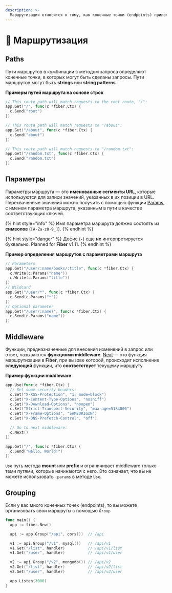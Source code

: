 ```yaml
---
description: >-
  Маршрутизация относится к тому, как конечные точки (endpoints) приложения отвечают на запросы клиентов.
---
```


# 🔌 Маршрутизация

## Paths

Пути маршрутов в комбинации с методом запроса определяют конечные точки, в которых могут быть сделаны запросы. Пути маршрутов могут быть **strings** или **string patterns**.

**Примеры путей маршрута на основе строк**

```go
// This route path will match requests to the root route, "/":
app.Get("/", func(c *fiber.Ctx) {
  c.Send("root")
})

// This route path will match requests to "/about":
app.Get("/about", func(c *fiber.Ctx) {
  c.Send("about")
})

// This route path will match requests to "/random.txt":
app.Get("/random.txt", func(c *fiber.Ctx) {
  c.Send("random.txt")
})
```

## Параметры

Параметры маршрута — это **именованные сегменты URL**, которые используются для записи значений, указанных в их позиции в URL. Перехваченные значения можно получить с помощью функции [Params](https://fiber.wiki/context#params), с именем параметра маршрута, указанным в пути в качестве соответствующих ключей.

{% hint style="info" %}
Имя параметра маршрута должно состоять из **символов** \(`[A-Za-z0-9_]`\).
{% endhint %}

{% hint style="danger" %}
Дефис \(`-`\) еще **не** интерпретируется буквально. Planned for **Fiber** v1.11.
{% endhint %}

**Пример определения маршрутов с параметрами маршрута**

```go
// Parameters
app.Get("/user/:name/books/:title", func(c *fiber.Ctx) {
  c.Write(c.Params("name"))
  c.Write(c.Params("title"))
})
// Wildcard
app.Get("/user/*", func(c *fiber.Ctx) {
  c.Send(c.Params("*"))
})
// Optional parameter
app.Get("/user/:name?", func(c *fiber.Ctx) {
  c.Send(c.Params("name"))
})
```

## Middleware

Функции, предназначенные для внесения изменений в запрос или ответ, называются **функциями middleware**. [Next](https://github.com/gofiber/docs/tree/34729974f7d6c1d8363076e7e88cd71edc34a2ac/context/README.md#next) — это функция маршрутизации в **Fiber**, при вызове которой, происходит исполнение **следующей** функции, что **соответствует** текущему маршруту.

**Пример функции middleware**

```go
app.Use(func(c *fiber.Ctx) {
  // Set some security headers:
  c.Set("X-XSS-Protection", "1; mode=block")
  c.Set("X-Content-Type-Options", "nosniff")
  c.Set("X-Download-Options", "noopen")
  c.Set("Strict-Transport-Security", "max-age=5184000")
  c.Set("X-Frame-Options", "SAMEORIGIN")
  c.Set("X-DNS-Prefetch-Control", "off")

  // Go to next middleware:
  c.Next()
})

app.Get("/", func(c *fiber.Ctx) {
  c.Send("Hello, World!")
})
```

`Use` путь метода **mount** или **prefix** и ограничивает middleware только теми путями, которые начинаются с него. Это означает, что вы не можете использовать `:params` в методе `Use`.

## Grouping

Если у вас много конечных точек (endpoints), то вы можете организовать свои маршруты с помощью `Group`

```go
func main() {
  app := fiber.New()

  api := app.Group("/api", cors())  // /api

  v1 := api.Group("/v1", mysql())   // /api/v1
  v1.Get("/list", handler)          // /api/v1/list
  v1.Get("/user", handler)          // /api/v1/user

  v2 := api.Group("/v2", mongodb()) // /api/v2
  v2.Get("/list", handler)          // /api/v2/list
  v2.Get("/user", handler)          // /api/v2/user

  app.Listen(3000)
}
```

